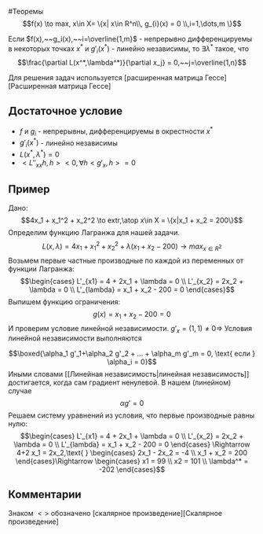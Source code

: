 #Теоремы
$$f(x) \to max, x\in X= \{x| x\in R^n\\, g_{i}(x) = 0 \\,i=1,\dots,m   \}$$

Если $f(x),~~g_i(x),~~i=\overline{1,m}$ - непрерывно дифференцируемы в некоторых точках $x^*$ и $g'_i(x^*)$ - линейно независимы, то $\exists \lambda^*$ такое, что $$\frac{\partial L(x^*,\lambda^*)}{\partial x_j} = 0,~~j=\overline{1,n}$$

Для решения задач используется [расширенная матрица Гессе][Расширенная матрица Гессе]
## Достаточное условие

* $f$  и $g_i$ - непрерывны, дифференцируемы в окрестности $x^*$
* $g'_{i}(x^{*})$ - линейно независимы
* $L(x^*,\lambda^*)=0$
* $<L''_{xx}h,h> <0, \forall h <g'_x,h> = 0$
## Пример

Дано:
$$4x_1 + x_1^2 + x_2^2 \to extr,\atop x\in X = \{x|x_1 + x_2 = 200\}$$
Определим функцию Лагранжа для нашей задачи.
$$L(x,\lambda) = 4x_1 + x_1^2 + x_2^2 + \lambda(x_1 + x_2 - 200) \to max_{x\in R^2}$$
Возьмем первые частные производные по каждой из переменных от функции Лагранжа:
$$\begin{cases} L'_{x1} = 4 + 2x_1 + \lambda = 0 \\ L'_{x_2} = 2x_2 + \lambda = 0 \\ L'_{lambda} = x_1 + x_2 - 200 = 0 \end{cases}$$
Выпишем функцию ограничения:
$$g(x) = x_1+x_2 - 200 = 0$$
И проверим условие линейной независимости.
$g'_x=(1,1) \neq 0 \Rightarrow$ Условия линейной независимости выполняются

$$\boxed{\alpha_1 g'_1+\alpha_2 g'_2 + ... + \alpha_m g'_m = 0, \text{  если   } \alpha_i = 0}$$
Иными словами [[Линейная независимость|линейная независимость]] достигается, когда сам градиент ненулевой.
В нашем (линейном) случае
$$\alpha g' = 0$$
Решаем систему уравнений из условия, что первые производные равны нулю:
$$\begin{cases} L'_{x1} = 4 + 2x_1 + \lambda = 0 \\ L'_{x_2} = 2x_2 + \lambda = 0 \\ L'_{lambda} = x_1 + x_2 - 200 = 0 \end{cases} \Rightarrow 4+2 x_1 = 2x_2,\text{ } \begin{cases} 2x_1 - 2x_2 = -4 \\ x_1 + x_2 = 200 \end{cases}\Rightarrow \begin{cases} x1 = 99 \\ x2 = 101 \\ \lambda^* = -202 \end{cases}$$
## Комментарии
Знаком $<>$ обозначено [скалярное произведение][Скалярное произведение]


